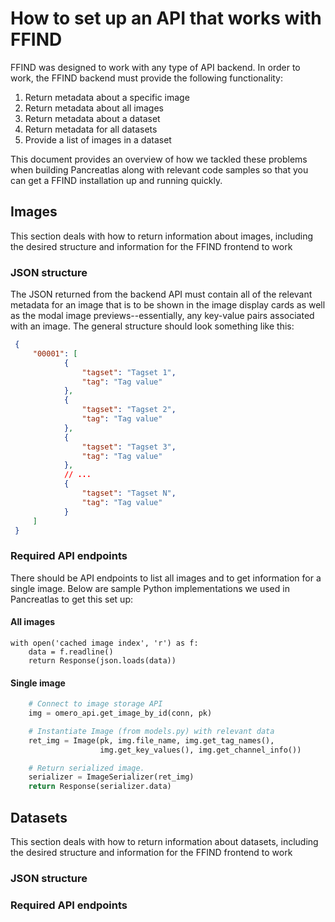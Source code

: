 # How to set up an API that works with FFIND
FFIND was designed to work with any type of API backend. In order to work, the FFIND backend must provide the following functionality:

1. Return metadata about a specific image
2. Return metadata about all images
3. Return metadata about a dataset
4. Return metadata for all datasets
5. Provide a list of images in a dataset

This document provides an overview of how we tackled these problems when building Pancreatlas along with relevant code samples so that you can get a FFIND installation up and running quickly.

## Images
This section deals with how to return information about images, including the desired structure and information for the FFIND frontend to work
### JSON structure
The JSON returned from the backend API must contain all of the relevant metadata for an image that is to be shown in the image display cards as well as the modal image previews--essentially, any key-value pairs associated with an image. The general structure should look something like this:

```json
 {
     "00001": [
            {
                "tagset": "Tagset 1",
                "tag": "Tag value"
            },
            {
                "tagset": "Tagset 2",
                "tag": "Tag value"
            },
            {
                "tagset": "Tagset 3",
                "tag": "Tag value"
            },
            // ...
            {
                "tagset": "Tagset N",
                "tag": "Tag value"
            }
     ]
 }
```
### Required API endpoints
There should be API endpoints to list all images and to get information for a single image.
Below are sample Python implementations we used in Pancreatlas to get this set up:
#### All images
```
with open('cached image index', 'r') as f:
    data = f.readline()
    return Response(json.loads(data))
```

#### Single image
```python
    # Connect to image storage API
    img = omero_api.get_image_by_id(conn, pk)

    # Instantiate Image (from models.py) with relevant data
    ret_img = Image(pk, img.file_name, img.get_tag_names(),
                    img.get_key_values(), img.get_channel_info())

    # Return serialized image.
    serializer = ImageSerializer(ret_img)
    return Response(serializer.data)
```
## Datasets
This section deals with how to return information about datasets, including the desired structure and information for the FFIND frontend to work
### JSON structure

### Required API endpoints